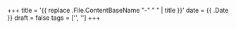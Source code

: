 +++
title = '{{ replace .File.ContentBaseName "-" " " | title }}'
date = {{ .Date }}
draft = false
tags = ['', '']
+++
